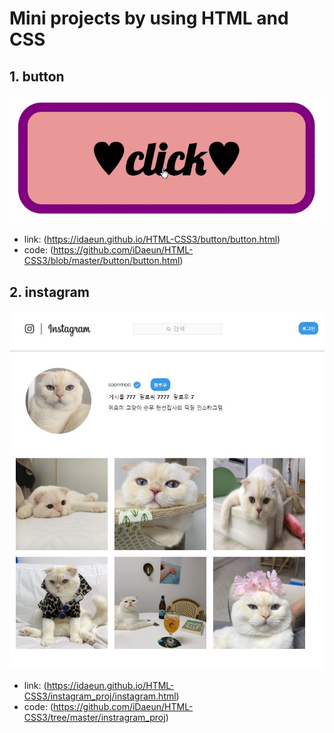 # Mini projects by using HTML and CSS

## 1. button
![](button.gif)
- link: (https://idaeun.github.io/HTML-CSS3/button/button.html)
- code: (https://github.com/iDaeun/HTML-CSS3/blob/master/button/button.html)

## 2. instagram
![](instagram_proj/instagram.JPG)
- link: (https://idaeun.github.io/HTML-CSS3/instagram_proj/instagram.html)
- code: (https://github.com/iDaeun/HTML-CSS3/tree/master/instragram_proj)

